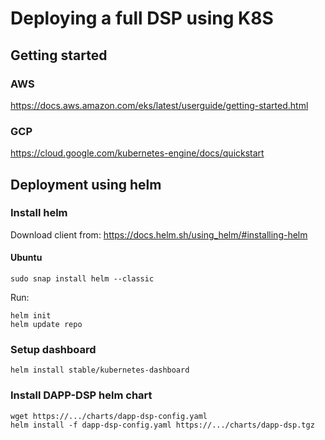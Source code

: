 # Deploying a full DSP using K8S

## Getting started
### AWS
https://docs.aws.amazon.com/eks/latest/userguide/getting-started.html

### GCP
https://cloud.google.com/kubernetes-engine/docs/quickstart

## Deployment using helm
### Install helm

Download client from: https://docs.helm.sh/using_helm/#installing-helm
#### Ubuntu
```
sudo snap install helm --classic
```

Run:
```
helm init
helm update repo
```
### Setup dashboard
```
helm install stable/kubernetes-dashboard
```
### Install DAPP-DSP helm chart
```
wget https://.../charts/dapp-dsp-config.yaml
helm install -f dapp-dsp-config.yaml https://.../charts/dapp-dsp.tgz
```


